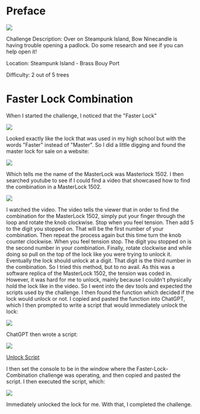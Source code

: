 # Preface
![](../images/Faster-Lock.jpg)

Challenge Description: Over on Steampunk Island, Bow Ninecandle is having trouble opening a padlock. Do some research and see if you can help open it!

Location: Steampunk Island - Brass Bouy Port

Difficulty: 2 out of 5 trees

# Faster Lock Combination
When I started the challenge, I noticed that the "Faster Lock"

![](../images/Faster-Lock-Combination-part-1.png)

Looked exactly like the lock that was used in my high school but with the words "Faster" instead of "Master". So I did a little digging and found the master lock for sale on a website:

![](../images/Faster-Lock-Combination-part-2.png)

Which tells me the name of the MasterLock was Masterlock 1502. I then searched youtube to see if I could find a video that showcased how to find the combination in a MasterLock 1502. 

![](../images/Faster-Lock-Combination-part-3.png)

I watched the video. The video tells the viewer that in order to find the combination for the MasterLock 1502, simply put your finger through the loop and rotate the knob clockwise. Stop when you feel tension. Then add 5 to the digit you stopped on. That will be the first number of your combination. Then repeat the process again but this time turn the knob counter clockwise. When you feel tension stop. The digit you stopped on is the second number in your combination. Finally, rotate clockwise and while doing so pull on the top of the lock like you were trying to unlock it. Eventually the lock should unlock at a digit. That digit is the third number in the combination. So I tried this method, but to no avail. As this was a software replica of the MasterLock 1502, the tension was coded in. However, it was hard for me to unlock, mainly because I couldn't physically hold the lock like in the video. So I went into the dev tools and expected the scripts used by the challenge. I then found the function which decided if the lock would unlock or not. I copied and pasted the function into ChatGPT, which I then prompted to write a script that would immediately unlock the lock:

![](../images/Faster-Lock-Combination-GPT.jpg)

ChatGPT then wrote a script:

![](../images/Faster-Lock-Combination-part-5.png)

[Unlock Script](../scripts/faster-lock.js)

I then set the console to be in the window where the Faster-Lock-Combination challenge was operating, and then copied and pasted the script. I then executed the script, which:

![](../images/Faster-Lock-Combination-part-6.png)

Immediately unlocked the lock for me. With that, I completed the challenge.


